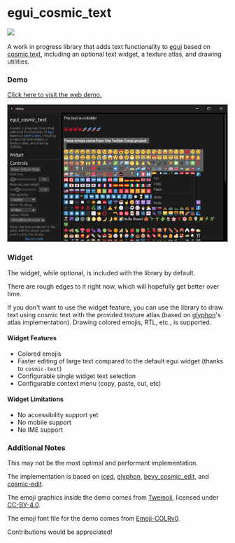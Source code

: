 # egui_cosmic_text

[![](https://img.shields.io/crates/v/egui_cosmic_text.svg)](https://crates.io/crates/egui_cosmic_text)

A work in progress library that adds text functionality to [egui](https://github.com/emilk/egui) based on [cosmic text](https://github.com/pop-os/cosmic-text.git), including an optional text widget, a texture atlas, and drawing utilities.

### Demo

[Click here to visit the web demo.](https://tamewild.github.io/egui_cosmic_text)

![](misc/img.png)

### Widget

The widget, while optional, is included with the library by default.

There are rough edges to it right now, which will hopefully get better over time.

If you don't want to use the widget feature, you can use the library to draw text using cosmic text with the provided texture atlas (based on [glyphon](https://github.com/grovesNL/glyphon)'s atlas implementation). Drawing colored emojis, RTL, etc., is supported.

#### Widget Features
- Colored emojis
- Faster editing of large text compared to the default egui widget (thanks to `cosmic-text`)
- Configurable single widget text selection
- Configurable context menu (copy, paste, cut, etc)

#### Widget Limitations
- No accessibility support yet
- No mobile support
- No IME support

### Additional Notes
This may not be the most optimal and performant implementation.

The implementation is based on [iced](https://github.com/iced-rs/iced), [glyphon](https://github.com/grovesNL/glyphon), [bevy_cosmic_edit](https://github.com/StaffEngineer/bevy_cosmic_edit), and [cosmic-edit](https://github.com/pop-os/cosmic-edit).

The emoji graphics inside the demo comes from [Twemoji](https://github.com/twitter/twemoji), licensed under [CC-BY-4.0](https://creativecommons.org/licenses/by/4.0/).

The emoji font file for the demo comes from [Emoji-COLRv0](https://github.com/Emoji-COLRv0/Emoji-COLRv0/).

Contributions would be appreciated!